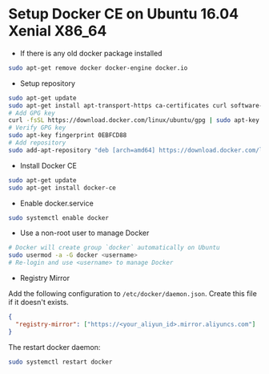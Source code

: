 # Setup Docker CE on Ubuntu 16.04 Xenial X86\_64

* If there is any old docker package installed

``` bash
sudo apt-get remove docker docker-engine docker.io
```

* Setup repository

``` bash
sudo apt-get update
sudo apt-get install apt-transport-https ca-certificates curl software-properties-common
# Add GPG key
curl -fsSL https://download.docker.com/linux/ubuntu/gpg | sudo apt-key add -
# Verify GPG key
sudo apt-key fingerprint 0EBFCD88
# Add repository
sudo add-apt-repository "deb [arch=amd64] https://download.docker.com/linux/ubuntu $(lsb_release -cs) stable"
```

* Install Docker CE

``` bash
sudo apt-get update
sudo apt-get install docker-ce
```

* Enable docker.service

``` bash
sudo systemctl enable docker
```

* Use a non-root user to manage Docker

``` bash
# Docker will create group `docker` automatically on Ubuntu
sudo usermod -a -G docker <username>
# Re-login and use <username> to manage Docker
```

* Registry Mirror

Add the following configuration to `/etc/docker/daemon.json`.
Create this file if it doesn't exists.

``` json
{
  "registry-mirror": ["https://<your_aliyun_id>.mirror.aliyuncs.com"]
}
```

The restart docker daemon:

``` bash
sudo systemctl restart docker
```

